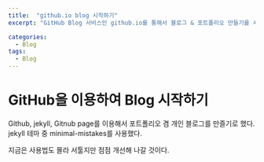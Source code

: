 ```yaml
---
title:  "github.io blog 시작하기"
excerpt: "GitHub Blog 서비스인 github.io를 통해서 블로그 & 포트폴리오 만들기를 시작했다."

categories:
  - Blog
tags:
  - Blog
---
```


# GitHub을 이용하여 Blog 시작하기

Github, jekyll, Gitnub page를 이용해서 포트폴리오 겸 개인 블로그를 만즐기로 했다.
jekyll 테마 중 minimal-mistakes를 사용했다.

지금은 사용법도 몰라 서툴지만 점점 개선해 나갈 것이다.